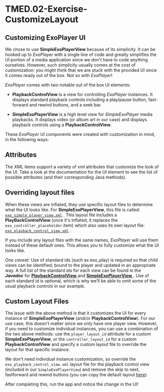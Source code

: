 # TMED.02-Exercise-CustomizeLayout

## Customizing ExoPlayer UI

We chose to use __SimpleExoPlayerView__ because of its simplicity. 
It can be hooked up to _ExoPlayer_ with a single line of code and greatly simplifies the UI portion of a media application since we don't have to code anything ourselves. 
However, such simplicity usually comes at the cost of customization: 
you might think that we are stuck with the provided UI since it comes ready out of the box. 
Not so with _ExoPlayer_! 

_ExoPlayer_ comes with two notable out of the box UI elements:

- __PlaybackControlView__ is a view for controlling _ExoPlayer_ instances. 
    It displays standard playback controls including a play/pause button, fast-forward and rewind buttons, and a seek bar.

- __SimpleExoPlayerView__ is a high level view for _SimpleExoPlayer_ media playbacks. 
    It displays video (or album art in our case) and displays playback controls using a __PlaybackControlView__.

These _ExoPlayer_ UI components were created with customization in mind, in the following ways:



## Attributes

The XML items support a variety of xml attributes that customize the look of the UI. 
Take a look at the documentation for the UI element to see the list of possible attributes 
(and their corresponding Java methods).


## Overriding layout files

When these views are inflated, they use specific layout files to determine what the UI looks like. 
For __SimpleExoPlayerView__, this file is called: 
[`exo_simple_player_view.xml`](https://github.com/google/ExoPlayer/blob/release-v2/library/ui/src/main/res/layout/exo_simple_player_view.xml)
. 
This layout file includes a __PlayBackControlView__ 
(once it's inflated, it replaces the `exo_controller_placeholder` item) 
which also uses its own layout file: 
[`exo_playback_control_view.xml`](https://github.com/google/ExoPlayer/blob/release-v2/library/ui/src/main/res/layout/exo_playback_control_view.xml)
.

  

If you include any layout files with the same names, _ExoPlayer_ will use them instead of these default ones. 
This allows you to fully customize what the UI looks like.

  

_One caveat:_ 
Use of standard ids (such as exo_play) is required so that child views can be identified, bound to the player and updated in an appropriate way. 
A full list of the standard ids for each view can be found in the ___Javadoc___ for 
[ __PlaybackControlView__ ](http://google.github.io/ExoPlayer/doc/reference/index.html?com/google/android/exoplayer2/ui/PlaybackControlView.html)
and 
[ __SimpleExoPlayerView__ ](http://google.github.io/ExoPlayer/doc/reference/index.html?com/google/android/exoplayer2/ui/SimpleExoPlayerView.html)
. 
Use of each standard id is optional, which is why we’ll be able to omit some of the usual playback controls in our example.


## Custom Layout Files

The issue with the above method is that it customizes the UI for every instance of __SimpleExoPlayerView__ (and/or __PlaybackControlView__). 
For our use case, this doesn't matter since we only have one player view. 
However, if you need to customize individual instances, you can use a combination of the two above methods: use 
 the `player_layout_id` attribute for a custom __SimpleExoPlayerView__, or 
 the `controller_layout_id` for a custom __PlaybackControlView__ and specify a custom layout file to override the layout for that specific instance.

  

We don't need individual instance customization, so 
override the `exo_playback_control_view.xml` layout file for the playback control view (included in our `SimpleExoPlayerView`) and 
remove the skip to next, fastforward and rewind buttons (you can copy the default layout [here](https://github.com/google/ExoPlayer/blob/release-v2/library/ui/src/main/res/layout/exo_playback_control_view.xml)).

  

After completing this, run the app and notice the change in the UI!
